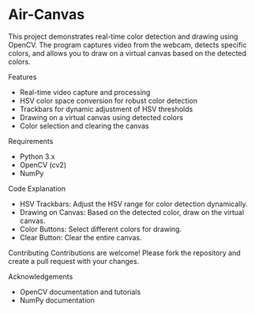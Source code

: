 # Air-Canvas
This project demonstrates real-time color detection and drawing using OpenCV. The program captures video from the webcam, detects specific colors, and allows you to draw on a virtual canvas based on the detected colors.

Features
* Real-time video capture and processing
* HSV color space conversion for robust color detection
* Trackbars for dynamic adjustment of HSV thresholds
* Drawing on a virtual canvas using detected colors
* Color selection and clearing the canvas

Requirements
* Python 3.x
* OpenCV (cv2)
* NumPy

Code Explanation
* HSV Trackbars: Adjust the HSV range for color detection dynamically.
* Drawing on Canvas: Based on the detected color, draw on the virtual canvas.
* Color Buttons: Select different colors for drawing.
* Clear Button: Clear the entire canvas.

Contributing
Contributions are welcome! Please fork the repository and create a pull request with your changes.

Acknowledgements
* OpenCV documentation and tutorials
* NumPy documentation
